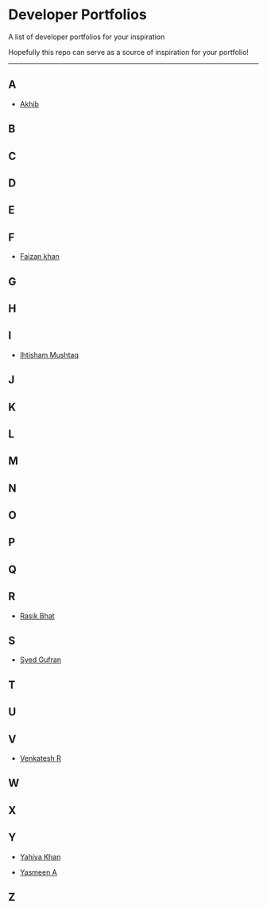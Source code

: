 # Developer Portfolios

A list of developer portfolios for your inspiration

Hopefully this repo can serve as a source of inspiration for your portfolio!

---

## A
* [Akhib](https://mohamedakhib.netlify.com/)


## B
## C
## D
## E
## F

* [Faizan khan](https://faizan-khan-portfolio.netlify.app/)

## G
## H
## I

* [Ihtisham Mushtaq](https://ihtisham.netlify.com/)


## J
## K
## L
## M
## N
## O
## P
## Q
## R

* [Rasik Bhat](https://rasikbhat.netlify.com/)

## S

* [Syed Gufran](https://syedgufran.netlify.com/)

## T
## U

## V

* [Venkatesh R](https://venkycreations.netlify.com/)


## W
## X

## Y
* [Yahiya Khan](https://ykcreations.netlify.app/)

* [Yasmeen A](https://yasmeen1999.github.io/)

## Z
